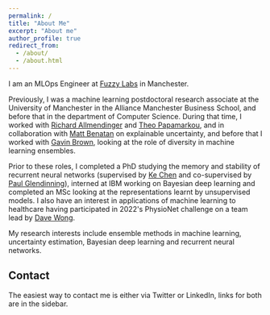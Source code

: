 ```yaml
---
permalink: /
title: "About Me"
excerpt: "About me"
author_profile: true
redirect_from: 
  - /about/
  - /about.html
---
```


I am an MLOps Engineer at [Fuzzy Labs](https://fuzzylabs.ai) in Manchester.

Previously, I was a machine learning postdoctoral research associate at the University of Manchester in the Alliance Manchester Business School, and before that in the department of Computer Science. During that time, I worked with [Richard Allmendinger](https://personalpages.manchester.ac.uk/staff/richard.allmendinger/default.htm) and [Theo Papamarkou](https://www.theopapamarkou.com/), and in collaboration with [Matt Benatan](https://matt-benatan.squarespace.com/) on explainable uncertainty,
and before that I worked with [Gavin Brown](https://profgavinbrown.github.io/), looking at the role of diversity in machine learning ensembles.

Prior to these roles, I completed a PhD studying the memory and stability of recurrent neural networks (supervised by [Ke Chen](http://www.cs.man.ac.uk/~kechen/) and co-supervised by [Paul Glendinning](https://personalpages.manchester.ac.uk/staff/paul.glendinning/)), interned at IBM working on Bayesian deep learning and completed an MSc looking at the representations learnt by unsupervised models. 
I also have an interest in applications of machine learning to healthcare having participated in 2022's PhysioNet challenge on a team lead by [Dave Wong](https://personalpages.manchester.ac.uk/staff/david.wong/).

My research interests include ensemble methods in machine learning, uncertainty estimation, Bayesian deep learning and recurrent neural networks. 

## Contact


The easiest way to contact me is either via Twitter or LinkedIn, links for both are in the sidebar.
